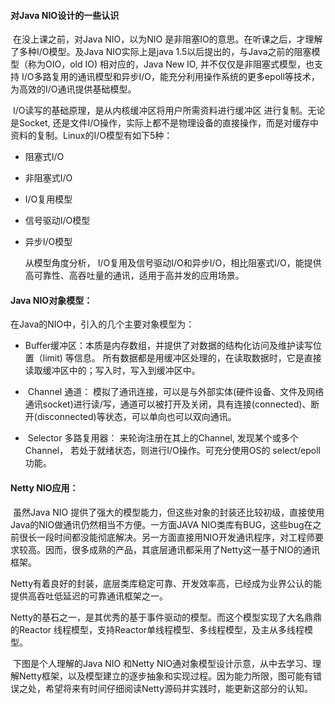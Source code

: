#### 对Java NIO设计的一些认识



​        在没上课之前，对Java NIO，以为NIO 是非阻塞IO的意思。在听课之后，才理解了多种I/O模型。及Java NIO实际上是java 1.5以后提出的，与Java之前的阻塞模型（称为OIO，old IO) 相对应的，Java New IO,  并不仅仅是非阻塞式模型，也支持 I/O多路复用的通讯模型和异步I/O，能充分利用操作系统的更多epoll等技术，为高效的I/O通讯提供基础模型。

​        I/O读写的基础原理，是从内核缓冲区将用户所需资料进行缓冲区 进行复制。无论是Socket, 还是文件I/O操作，实际上都不是物理设备的直接操作，而是对缓存中资料的复制。Linux的I/O模型有如下5种：

- 阻塞式I/O

- 非阻塞式I/O

- I/O复用模型

- 信号驱动I/O模型

- 异步I/O模型

  从模型角度分析， I/O复用及信号驱动I/O和异步I/O，相比阻塞式I/O，能提供高可靠性、高吞吐量的通讯，适用于高并发的应用场景。 

#### Java NIO对象模型：

   在Java的NIO中，引入的几个主要对象模型为：

- ​     Buffer缓冲区：本质是内存数组，并提供了对数据的结构化访问及维护读写位置（limit) 等信息。 所有数据都是用缓冲区处理的，在读取数据时，它是直接读取缓冲区中的；写入时，写入到缓冲区中。

- ​     Channel 通道： 模拟了通讯连接，可以是与外部实体(硬件设备、文件及网络通讯socket)进行读/写，通道可以被打开及关闭，具有连接(connected)、断开(disconnected)等状态，可以单向也可以双向通讯。

- ​     Selector 多路复用器： 来轮询注册在其上的Channel, 发现某个或多个Channel， 若处于就绪状态，则进行I/O操作。可充分使用OS的 select/epoll功能。

  

#### Netty  NIO应用：

​         虽然Java NIO 提供了强大的模型能力，但这些对象的封装还比较初级，直接使用Java的NIO做通讯仍然相当不方便。一方面JAVA NIO类库有BUG，这些bug在之前很长一段时间都没能彻底解决。另一方面直接用NIO开发通讯程序，对工程师要求较高。因而，很多成熟的产品，其底层通讯都采用了Netty这一基于NIO的通讯框架。

​        Netty有着良好的封装，底层类库稳定可靠、开发效率高，已经成为业界公认的能提供高吞吐低延迟的可靠通讯框架之一。

​       Netty的基石之一，是其优秀的基于事件驱动的模型。而这个模型实现了大名鼎鼎的Reactor 线程模型，支持Reactor单线程模型、多线程模型，及主从多线程模型。



​      下图是个人理解的Java NIO 和Netty NIO通对象模型设计示意，从中去学习、理解Netty框架，以及模型建立的逐步抽象和实现过程。因为能力所限，图可能有错误之处，希望将来有时间仔细阅读Netty源码并实践时，能更新这部分的认知。

  

   